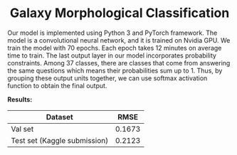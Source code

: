<div align="center">

# Galaxy Morphological Classification

</div>

Our model is implemented using Python 3 and PyTorch framework. The model is a convolutional neural network, and it is trained on Nvidia GPU. We train the model with 70 epochs. Each epoch takes 12 minutes on average time to train. The last output layer in our model incorporates probability constraints. Among 37 classes, there are classes that come from answering the same questions which means their probabilities sum up to 1. Thus, by grouping these output units together, we can use softmax activation function to obtain the final output.

**Results:**

| Dataset                      | RMSE    |
|------------------------------|---------|
| Val set                      | 0.1673  | 
| Test set (Kaggle submission) | 0.2123  |
